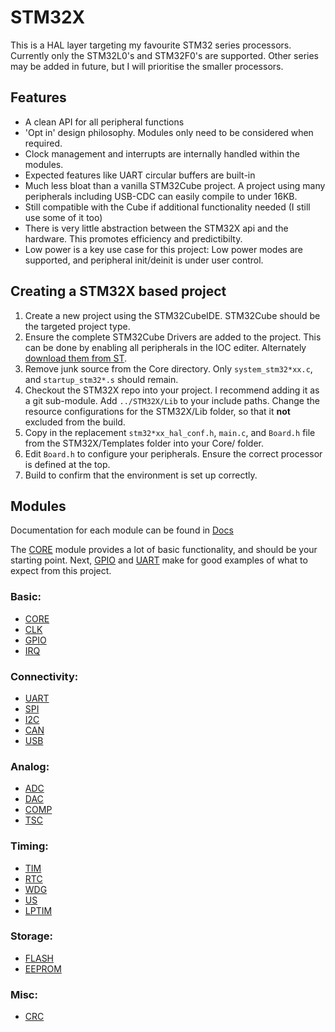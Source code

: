 # STM32X
This is a HAL layer targeting my favourite STM32 series processors.
Currently only the STM32L0's and STM32F0's are supported. Other series may be added in future, but I will prioritise the smaller processors.

## Features
* A clean API for all peripheral functions
* 'Opt in' design philosophy. Modules only need to be considered when required.
* Clock management and interrupts are internally handled within the modules.
* Expected features like UART circular buffers are built-in
* Much less bloat than a vanilla STM32Cube project. A project using many peripherals including USB-CDC can easily compile to under 16KB.
* Still compatible with the Cube if additional functionality needed (I still use some of it too)
* There is very little abstraction between the STM32X api and the hardware. This promotes efficiency and predictibilty.
* Low power is a key use case for this project: Low power modes are supported, and peripheral init/deinit is under user control.

## Creating a STM32X based project
1) Create a new project using the STM32CubeIDE. STM32Cube should be the targeted project type.
2) Ensure the complete STM32Cube Drivers are added to the project. This can be done by enabling all peripherals in the IOC editer. Alternately [download them from ST](https://www.st.com/en/ecosystems/stm32cube.html#products).
3) Remove junk source from the Core directory. Only `system_stm32*xx.c`, and `startup_stm32*.s` should remain.
4) Checkout the STM32X repo into your project. I recommend adding it as a git sub-module. Add `../STM32X/Lib` to your include paths. Change the resource configurations for the STM32X/Lib folder, so that it **not** excluded from the build.
5) Copy in the replacement `stm32*xx_hal_conf.h`, `main.c`, and `Board.h` file from the STM32X/Templates folder into your Core/ folder.
6) Edit `Board.h` to configure your peripherals. Ensure the correct processor is defined at the top.
7) Build to confirm that the environment is set up correctly.

## Modules

Documentation for each module can be found in [Docs](Docs/)

The [CORE](Docs/CORE.md) module provides a lot of basic functionality, and should be your starting point. Next, [GPIO](Docs/GPIO.md) and [UART](Docs/UART.md) make for good examples of what to expect from this project.


### Basic:
* [CORE](Docs/CORE.md)
* [CLK](Docs/CLK.md)
* [GPIO](Docs/GPIO.md)
* [IRQ](Docs/IRQ.md)

### Connectivity:
* [UART](Docs/UART.md)
* [SPI](Docs/SPI.md)
* [I2C](Docs/I2C.md)
* [CAN](Docs/CAN.md)
* [USB](Docs/USB.md)

### Analog:
* [ADC](Docs/ADC.md)
* [DAC](Docs/DAC.md)
* [COMP](Docs/COMP.md)
* [TSC](Docs/TSC.md)

### Timing:
* [TIM](Docs/TIM.md)
* [RTC](Docs/RTC.md)
* [WDG](Docs/WDG.md)
* [US](Docs/US.md)
* [LPTIM](Docs/LPTIM.md)

### Storage:
* [FLASH](Docs/FLASH.md)
* [EEPROM](Docs/EEPROM.md)

### Misc:
* [CRC](Docs/CRC.md)
